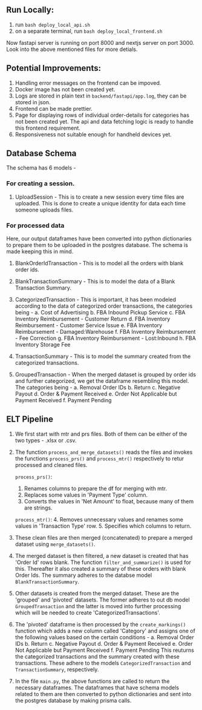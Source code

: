 ## Run Locally:

1. run `bash deploy_local_api.sh`
2. on a separate terminal, run `bash deploy_local_frontend.sh`

Now fastapi server is running on port 8000 and nextjs server on port 3000.
Look into the above mentioned files for more detials.

## Potential Improvements:

1. Handling error messages on the frontend can be impoved.
2. Docker image has not been created yet.
3. Logs are stored in plain text in `backend/fastapi/app.log`, they can be stored in json.
4. Frontend can be made prettier.
5. Page for displaying rows of individual order-details for categories has not been created yet. The api and data fetching logic is ready to handle this frontend requirement.
6. Responsiveness not suitable enough for handheld devices yet.

## Database Schema

The schema has 6 models - 

### For creating a session.
1. UploadSession - This is to create a new session every time files are uploaded. This is done to create a unique identity for data each time someone uploads files.
   
### For processed data
Here, our output dataframes have been converted into python dictionaries to prepare them to be uploaded in the postgres database. The schema is made keeping this in mind.

1. BlankOrderIdTransaction - This is to model all the orders with blank order ids.
   
2. BlankTransactionSummary - This is to model the data of a Blank Transaction Summary.
   
3. CategorizedTransaction - This is important, it has been modeled according to the data of categorized order transactions, the categories being - 
  a. Cost of Advertising
  b. FBA Inbound Pickup Service
  c. FBA Inventory Reimbursement - Customer Return
  d. FBA Inventory Reimbursement - Customer Service Issue
  e. FBA Inventory Reimbursement - Damaged:Warehouse
  f. FBA Inventory Reimbursement - Fee Correction
  g. FBA Inventory Reimbursement - Lost:Inbound
  h. FBA Inventory Storage Fee

4. TransactionSummary - This is to model the summary created from the categorized transactions.
5. GroupedTransaction - When the merged dataset is grouped by order ids and further categorized, we get the dataframe resembling this model. The categories being - 
  a. Removal Order IDs
  b. Return
  c. Negative Payout
  d. Order & Payment Received
  e. Order Not Applicable but Payment Received
  f. Payment Pending


## ELT Pipeline

1. We first start with mtr and prs files. Both of them can be either of the two types - .xlsx or .csv.
   
2. The function `process_and_merge_datasets()` reads the files and invokes the functions `process_prs()` and `process_mtr()` respectively to retur processed and cleaned files.
   
   `process_prs()`: 
   1. Renames columns to prepare the df for merging with mtr.
   2. Replaces some values in 'Payment Type' column.
   3. Converts the values in 'Net Amount' to float, because many of them are strings.
   
   `process_mtr()`:
   4. Removes unnecessary values and renames some values in 'Transaction Type' row.
   5. Specifies which columns to return.
   
3. These clean files are then merged (concatenated) to prepare a merged dataset using `merge_datasets()`. 
4. The merged dataset is then filtered, a new dataset is created that has 'Order Id' rows blank. The function `filter_and_summarize()` is used for this. Thereafter it also created a summary of these orders with blank Order Ids. The summary adheres to the databse model `BlankTransactionSummary`.
5. Other datasets is created from the merged dataset. These are the 'grouped' and 'pivoted' datasets. The former adheres to out db model `GroupedTransaction` and the latter is moved into further processing which will be needed to create 'CategorizedTransactions'.
6. The 'pivoted' dataframe is then processed by the `create_markings()` function which adds a new column called 'Category' and assigns one of the following values based on the certain conditions - 
  a. Removal Order IDs
  b. Return
  c. Negative Payout
  d. Order & Payment Received
  e. Order Not Applicable but Payment Received
  f. Payment Pending
This reuturns the categorized transactions and the summary created with these transactions. These adhere to the models `CategorizedTransaction` and `TransactionSummary`, respectively.

7. In the file `main.py`, the above functions are called to return the necessary dataframes. The dataframes that have schema models related to them are then converted to python dictionaries and sent into the postgres database by making prisma calls.

